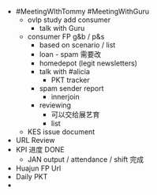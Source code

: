 - #MeetingWIthTommy #MeetingWithGuru
	- ovlp study add consumer
		- talk with Guru
	- consumer FP  g&b / p&s
		- based on scenario / list
		- loan - spam 需要改
		- homedepot (legit newsletters)
		- talk with #alicia
			- PKT tracker
		- spam sender report
			- innerjoin
		- reviewing
			- 可以交给展艺育
			- list
	- KES issue document
- URL Review
- KPI 进度 DONE
	- JAN output / attendance / shift 完成
- Huajun FP Url
- Daily PKT
-